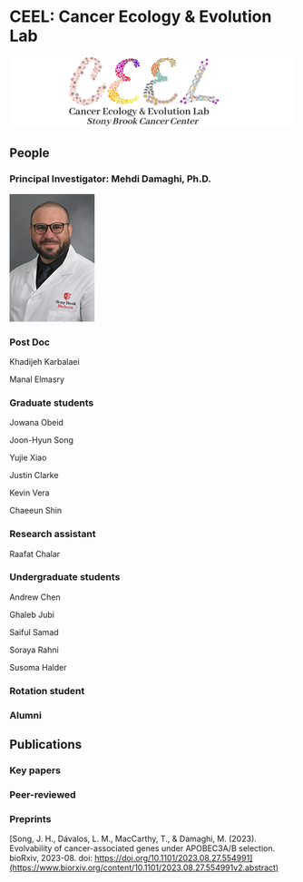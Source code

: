 # CEEL: Cancer Ecology & Evolution Lab
![My Image](CEEL_Logo.png)

## People
### Principal Investigator: Mehdi Damaghi, Ph.D.
![Mehdi](150x225_DamaghiMehdi.jpg)

### Post Doc
Khadijeh Karbalaei

Manal Elmasry

### Graduate students
Jowana Obeid

Joon-Hyun Song

Yujie Xiao

Justin Clarke

Kevin Vera

Chaeeun Shin

### Research assistant
Raafat Chalar

### Undergraduate students
Andrew Chen

Ghaleb Jubi

Saiful Samad

Soraya Rahni

Susoma Halder

### Rotation student


### Alumni


## Publications
### Key papers

### Peer-reviewed

### Preprints
[Song, J. H., Dávalos, L. M., MacCarthy, T., & Damaghi, M. (2023). Evolvability of cancer-associated genes under APOBEC3A/B selection. bioRxiv, 2023-08. doi: https://doi.org/10.1101/2023.08.27.554991](https://www.biorxiv.org/content/10.1101/2023.08.27.554991v2.abstract)

<!--

**Here are some ideas to get you started:**

🙋‍♀️ A short introduction - what is your organization all about?
🌈 Contribution guidelines - how can the community get involved?
👩‍💻 Useful resources - where can the community find your docs? Is there anything else the community should know?
🍿 Fun facts - what does your team eat for breakfast?
🧙 Remember, you can do mighty things with the power of [Markdown](https://docs.github.com/github/writing-on-github/getting-started-with-writing-and-formatting-on-github/basic-writing-and-formatting-syntax)
-->
